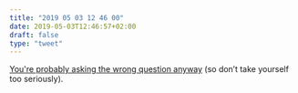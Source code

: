 ```yaml
---
title: "2019 05 03 12 46 00"
date: 2019-05-03T12:46:57+02:00
draft: false
type: "tweet"
---
```

[You're probably asking the wrong question anyway](https://simplystatistics.org/2019/04/17/tukey-design-thinking-and-better-questions) (so don’t take yourself too seriously).
